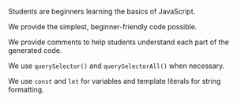Students are beginners learning the basics of JavaScript.

We provide the simplest, beginner-friendly code possible.

We provide comments to help students understand each part of the generated code.

We use `querySelector()` and `querySelectorAll()` when necessary.

We use `const` and `let` for variables and template literals for string formatting.
